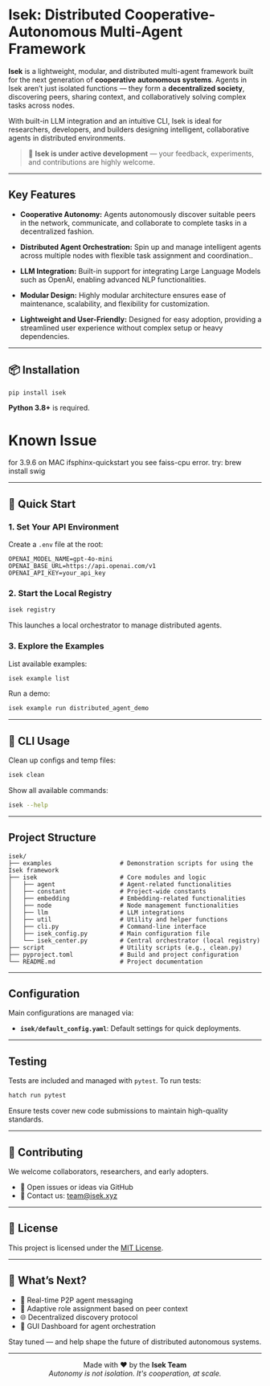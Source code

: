 
# Isek: Distributed Cooperative-Autonomous Multi-Agent Framework

**Isek** is a lightweight, modular, and distributed multi-agent framework built for the next generation of **cooperative autonomous systems**. Agents in Isek aren’t just isolated functions — they form a **decentralized society**, discovering peers, sharing context, and collaboratively solving complex tasks across nodes.

With built-in LLM integration and an intuitive CLI, Isek is ideal for researchers, developers, and builders designing intelligent, collaborative agents in distributed environments.

> 🧪 **Isek is under active development** — your feedback, experiments, and contributions are highly welcome.

---

## Key Features

- **Cooperative Autonomy:**
  Agents autonomously discover suitable peers in the network, communicate, and collaborate to complete tasks in a decentralized fashion.

- **Distributed Agent Orchestration:**
  Spin up and manage intelligent agents across multiple nodes with flexible task assignment and coordination..

- **LLM Integration:**
  Built-in support for integrating Large Language Models such as OpenAI, enabling advanced NLP functionalities.

- **Modular Design:**
  Highly modular architecture ensures ease of maintenance, scalability, and flexibility for customization.

- **Lightweight and User-Friendly:**
  Designed for easy adoption, providing a streamlined user experience without complex setup or heavy dependencies.

---

## 📦 Installation

```bash
pip install isek
```

**Python 3.8+** is required.

# Known Issue
  for 3.9.6 on MAC ifsphinx-quickstart you see faiss-cpu error. try:
  brew install swig


---

## 🚀 Quick Start

### 1. Set Your API Environment

Create a `.env` file at the root:

```env
OPENAI_MODEL_NAME=gpt-4o-mini
OPENAI_BASE_URL=https://api.openai.com/v1
OPENAI_API_KEY=your_api_key
```

### 2. Start the Local Registry

```bash
isek registry
```

This launches a local orchestrator to manage distributed agents.

### 3. Explore the Examples

List available examples:

```bash
isek example list
```

Run a demo:

```bash
isek example run distributed_agent_demo
```

---

## 🧪 CLI Usage

Clean up configs and temp files:

```bash
isek clean
```

Show all available commands:

```bash
isek --help
```
---

## Project Structure

```
isek/
├── examples                   # Demonstration scripts for using the Isek framework
├── isek                       # Core modules and logic
│   ├── agent                  # Agent-related functionalities
│   ├── constant               # Project-wide constants
│   ├── embedding              # Embedding-related functionalities
│   ├── node                   # Node management functionalities
│   ├── llm                    # LLM integrations
│   ├── util                   # Utility and helper functions
│   ├── cli.py                 # Command-line interface
│   ├── isek_config.py         # Main configuration file
│   └── isek_center.py         # Central orchestrator (local registry)
├── script                     # Utility scripts (e.g., clean.py)
├── pyproject.toml             # Build and project configuration
└── README.md                  # Project documentation
```

---

## Configuration

Main configurations are managed via:

- **`isek/default_config.yaml`**: Default settings for quick deployments.

---

## Testing

Tests are included and managed with `pytest`. To run tests:

```bash
hatch run pytest
```

Ensure tests cover new code submissions to maintain high-quality standards.

---

## 🤝 Contributing

We welcome collaborators, researchers, and early adopters.

- 💬 Open issues or ideas via GitHub
- 📧 Contact us: [team@isek.xyz](mailto:team@isek.xyz)

---

## 📜 License

This project is licensed under the [MIT License](LICENSE).

---

## 🌱 What’s Next?

- 🔄 Real-time P2P agent messaging  
- 🧭 Adaptive role assignment based on peer context  
- 🌐 Decentralized discovery protocol  
- 🧰 GUI Dashboard for agent orchestration  

Stay tuned — and help shape the future of distributed autonomous systems.

---

<p align="center">
  Made with ❤️ by the <strong>Isek Team</strong><br>
  <em>Autonomy is not isolation. It's cooperation, at scale.</em>
</p>

